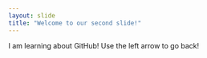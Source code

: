 ```yaml
---
layout: slide
title: "Welcome to our second slide!"
---
```

I am learning about GitHub!
Use the left arrow to go back!
